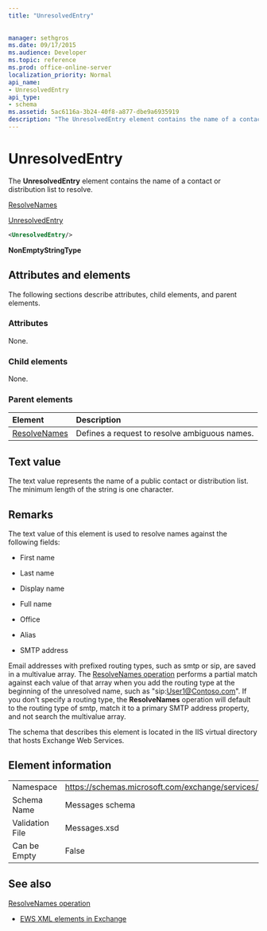 ```yaml
---
title: "UnresolvedEntry"
 
 
manager: sethgros
ms.date: 09/17/2015
ms.audience: Developer
ms.topic: reference
ms.prod: office-online-server
localization_priority: Normal
api_name:
- UnresolvedEntry
api_type:
- schema
ms.assetid: 5ac6116a-3b24-40f8-a877-dbe9a6935919
description: "The UnresolvedEntry element contains the name of a contact or distribution list to resolve."
---
```


# UnresolvedEntry

The **UnresolvedEntry** element contains the name of a contact or distribution list to resolve. 
  
[ResolveNames](resolvenames.md)
  
[UnresolvedEntry](unresolvedentry.md)
  
```xml
<UnresolvedEntry/>
```

 **NonEmptyStringType**
## Attributes and elements

The following sections describe attributes, child elements, and parent elements.
  
### Attributes

None.
  
### Child elements

None.
  
### Parent elements

|**Element**|**Description**|
|:-----|:-----|
|[ResolveNames](resolvenames.md) <br/> |Defines a request to resolve ambiguous names.  <br/> |
   
## Text value

The text value represents the name of a public contact or distribution list. The minimum length of the string is one character.
  
## Remarks

The text value of this element is used to resolve names against the following fields:
  
- First name
    
- Last name
    
- Display name
    
- Full name
    
- Office
    
- Alias
    
- SMTP address
    
Email addresses with prefixed routing types, such as smtp or sip, are saved in a multivalue array. The [ResolveNames operation](resolvenames-operation.md) performs a partial match against each value of that array when you add the routing type at the beginning of the unresolved name, such as "sip:User1@Contoso.com". If you don't specify a routing type, the **ResolveNames** operation will default to the routing type of smtp, match it to a primary SMTP address property, and not search the multivalue array. 
  
The schema that describes this element is located in the IIS virtual directory that hosts Exchange Web Services.
  
## Element information

|||
|:-----|:-----|
|Namespace  <br/> |https://schemas.microsoft.com/exchange/services/2006/messages  <br/> |
|Schema Name  <br/> |Messages schema  <br/> |
|Validation File  <br/> |Messages.xsd  <br/> |
|Can be Empty  <br/> |False  <br/> |
   
## See also



[ResolveNames operation](resolvenames-operation.md)


- [EWS XML elements in Exchange](ews-xml-elements-in-exchange.md)

